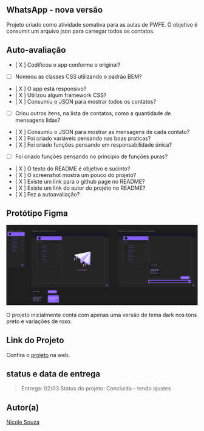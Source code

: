 ## WhatsApp - nova versão

Projeto criado como atividade somativa para as aulas de PWFE. O objetivo é consumir um arquivo json para carregar todos os contatos.

## Auto-avaliação

- [ X ] Codificou o app conforme o original?
- [ ] Nomeou as classes CSS utilizando o padrão BEM?
- [ X ] O app está responsivo?
- [ X ] Utilizou algum framework CSS?
- [ X ] Consumiu o JSON para mostrar todos os contatos?
- [ ] Criou outros itens, na lista de contatos, como a quantidade de mensagens lidas?
- [ X ] Consumiu o JSON para mostrar as mensagens de cada contato?
- [ X ] Foi criado variáveis pensando nas boas praticas?
- [ X ] Foi criado funções pensando em responsabilidade única?
- [ ] Foi criado funções pensando no principio de funções puras?
- [ X ] O texto do README é objetivo e sucinto?
- [ X ] O screenshot mostra um pouco do projeto?
- [ X ] Existe um link para o github page no README?
- [ X ] Existe um link do autor do projeto no README?
- [ X ] Fez a autoavaliação?

## Protótipo Figma

![](./img-pessoal/WhatsApp-Figma.PNG)

O projeto inicialmente conta com apenas uma versão de tema dark nos tons preto e variações de roxo.

## Link do Projeto

Confira o [projeto](https://nicanico.github.io/whatsApp-senai-1-2023/ds2t/nicole_souza_santos/#chatMensagens) na web.

## status e data de entrega

> Entrega: 02/03
> Status do projeto: Concluido - tendo ajustes

## Autor(a)

[Nicole Souza](https://github.com/nicanico)
